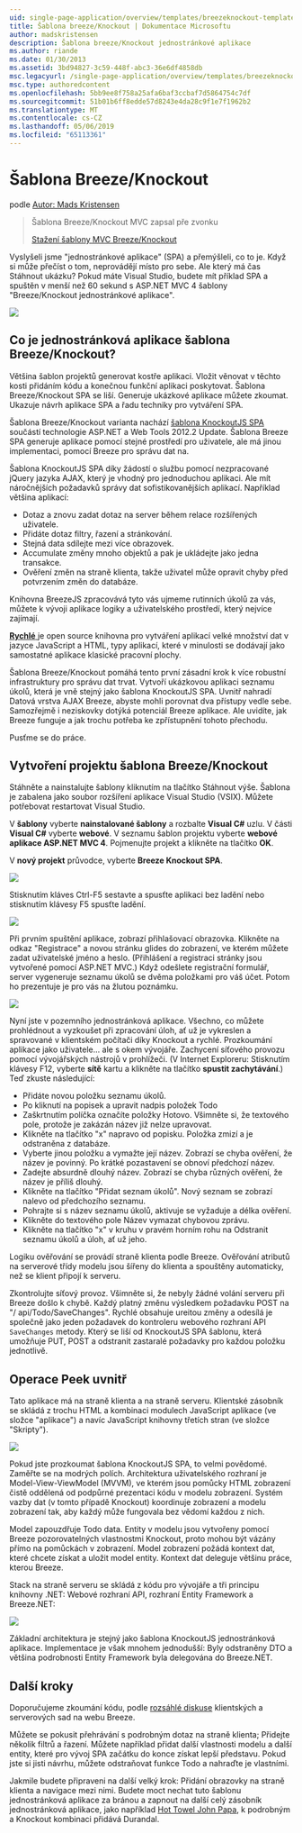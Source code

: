 ```yaml
---
uid: single-page-application/overview/templates/breezeknockout-template
title: Šablona breeze/Knockout | Dokumentace Microsoftu
author: madskristensen
description: Šablona breeze/Knockout jednostránkové aplikace
ms.author: riande
ms.date: 01/30/2013
ms.assetid: 3bd94827-3c59-448f-abc3-36e6df4858db
msc.legacyurl: /single-page-application/overview/templates/breezeknockout-template
msc.type: authoredcontent
ms.openlocfilehash: 5bb9ee8f758a25afa6baf3ccbaf7d5864754c7df
ms.sourcegitcommit: 51b01b6ff8edde57d8243e4da28c9f1e7f1962b2
ms.translationtype: MT
ms.contentlocale: cs-CZ
ms.lasthandoff: 05/06/2019
ms.locfileid: "65113361"
---
```

# <a name="breezeknockout-template"></a>Šablona Breeze/Knockout

podle [Autor: Mads Kristensen](https://github.com/madskristensen)

> Šablona Breeze/Knockout MVC zapsal pře zvonku
> 
> [Stažení šablony MVC Breeze/Knockout](https://go.microsoft.com/fwlink/?LinkId=282649)

Vyslyšeli jsme "jednostránkové aplikace" (SPA) a přemýšleli, co to je. Když si může přečíst o tom, neprovádějí místo pro sebe. Ale který má čas Stáhnout ukázku? Pokud máte Visual Studio, budete mít příklad SPA a spuštěn v menší než 60 sekund s ASP.NET MVC 4 šablony "Breeze/Knockout jednostránkové aplikace".

![](http://www.breezejs.com/sites/all/images/spa-template/ZephyrRunning.png)

## <a name="what-is-the-breezeknockout-spa-template"></a>Co je jednostránková aplikace šablona Breeze/Knockout?

Většina šablon projektů generovat kostře aplikaci. Vložit věnovat v těchto kosti přidáním kódu a konečnou funkční aplikaci poskytovat. Šablona Breeze/Knockout SPA se liší. Generuje ukázkové aplikace můžete zkoumat. Ukazuje návrh aplikace SPA a řadu techniky pro vytváření SPA.

Šablona Breeze/Knockout varianta nachází [šablona KnockoutJS SPA](../introduction/knockoutjs-template.md) součástí technologie ASP.NET a Web Tools 2012.2 Update. Šablona Breeze SPA generuje aplikace pomocí stejné prostředí pro uživatele, ale má jinou implementaci, pomocí Breeze pro správu dat na.

Šablona KnockoutJS SPA díky žádostí o službu pomocí nezpracované jQuery jazyka AJAX, který je vhodný pro jednoduchou aplikaci. Ale mít náročnějších požadavků správy dat sofistikovanějších aplikací. Například většina aplikací:

- Dotaz a znovu zadat dotaz na server během relace rozšířených uživatele.
- Přidáte dotaz filtry, řazení a stránkování.
- Stejná data sdílejte mezi více obrazovek.
- Accumulate změny mnoho objektů a pak je ukládejte jako jedna transakce.
- Ověření změn na straně klienta, takže uživatel může opravit chyby před potvrzením změn do databáze.

Knihovna BreezeJS zpracovává tyto vás ujmeme rutinních úkolů za vás, můžete k vývoji aplikace logiky a uživatelského prostředí, který nejvíce zajímají.

[**Rychlé** ](http://www.breezejs.com/?utm_source=ms-spa) je open source knihovna pro vytváření aplikací velké množství dat v jazyce JavaScript a HTML, typy aplikací, které v minulosti se dodávají jako samostatné aplikace klasické pracovní plochy.

Šablona Breeze/Knockout pomáhá tento první zásadní krok k více robustní infrastruktury pro správu dat trvat. Vytvoří ukázkovou aplikaci seznamu úkolů, která je vně stejný jako šablona KnockoutJS SPA. Uvnitř nahradí Datová vrstva AJAX Breeze, abyste mohli porovnat dva přístupy vedle sebe. Samozřejmě i neziskovky dotýká potenciál Breeze aplikace. Ale uvidíte, jak Breeze funguje a jak trochu potřeba ke zpřístupnění tohoto přechodu.

Pusťme se do práce.

## <a name="create-a-breezeknockout-template-project"></a>Vytvoření projektu šablona Breeze/Knockout

Stáhněte a nainstalujte šablony kliknutím na tlačítko Stáhnout výše. Šablona je zabalena jako soubor rozšíření aplikace Visual Studio (VSIX). Můžete potřebovat restartovat Visual Studio.

V **šablony** vyberte **nainstalované šablony** a rozbalte **Visual C#** uzlu. V části **Visual C#** vyberte **webové**. V seznamu šablon projektu vyberte **webové aplikace ASP.NET MVC 4**. Pojmenujte projekt a klikněte na tlačítko **OK**.

V **nový projekt** průvodce, vyberte **Breeze Knockout SPA**.

![](http://www.breezejs.com/sites/all/images/spa-template/SelectBreezeKOSpaTemplate.png)

Stisknutím kláves Ctrl-F5 sestavte a spusťte aplikaci bez ladění nebo stisknutím klávesy F5 spusťte ladění.

![](http://www.breezejs.com/sites/all/images/spa-template/ZephyrRunning.png)

Při prvním spuštění aplikace, zobrazí přihlašovací obrazovka. Klikněte na odkaz "Registrace" a novou stránku glides do zobrazení, ve kterém můžete zadat uživatelské jméno a heslo. (Přihlášení a registraci stránky jsou vytvořené pomocí ASP.NET MVC.) Když odešlete registrační formulář, server vygeneruje seznamu úkolů se dvěma položkami pro váš účet. Potom ho prezentuje je pro vás na žlutou poznámku.

![](http://www.breezejs.com/sites/all/images/spa-template/TodoList.png)

Nyní jste v pozemního jednostránková aplikace. Všechno, co můžete prohlédnout a vyzkoušet při zpracování úloh, ať už je vykreslen a spravované v klientském počítači díky Knockout a rychlé. Prozkoumání aplikace jako uživatele... ale s okem vývojáře. Zachycení síťového provozu pomocí vývojářských nástrojů v prohlížeči. (V Internet Exploreru: Stisknutím klávesy F12, vyberte **sítě** kartu a klikněte na tlačítko **spustit zachytávání**.) Teď zkuste následující:

- Přidáte novou položku seznamu úkolů.
- Po kliknutí na popisek a upravit nadpis položek Todo
- Zaškrtnutím políčka označíte položky Hotovo. Všimněte si, že textového pole, protože je zakázán název již nelze upravovat.
- Klikněte na tlačítko "x" napravo od popisku. Položka zmizí a je odstraněna z databáze.
- Vyberte jinou položku a vymažte její název. Zobrazí se chyba ověření, že název je povinný. Po krátké pozastavení se obnoví předchozí název.
- Zadejte absurdně dlouhý název. Zobrazí se chyba různých ověření, že název je příliš dlouhý.
- Klikněte na tlačítko "Přidat seznam úkolů". Nový seznam se zobrazí nalevo od předchozího seznamu.
- Pohrajte si s název seznamu úkolů, aktivuje se vyžaduje a délka ověření.
- Klikněte do textového pole Název vymazat chybovou zprávu.
- Klikněte na tlačítko "x" v kruhu v pravém horním rohu na Odstranit seznamu úkolů a úloh, ať už jeho.

Logiku ověřování se provádí straně klienta podle Breeze. Ověřování atributů na serverové třídy modelu jsou šířeny do klienta a spouštěny automaticky, než se klient připojí k serveru.

Zkontrolujte síťový provoz. Všimněte si, že nebyly žádné volání serveru při Breeze došlo k chybě. Každý platný změnu výsledkem požadavku POST na "/ api/Todo/SaveChanges". Rychlé obsahuje ureitou změny a odesílá je společně jako jeden požadavek do kontroleru webového rozhraní API `SaveChanges` metody. Který se liší od KnockoutJS SPA šablonu, která umožňuje PUT, POST a odstranit zastaralé požadavky pro každou položku jednotlivě.

## <a name="peek-inside"></a>Operace Peek uvnitř

Tato aplikace má na straně klienta a na straně serveru. Klientské zásobník se skládá z trochu HTML a kombinaci modulech JavaScript aplikace (ve složce "aplikace") a navíc JavaScript knihovny třetích stran (ve složce "Skripty").

![](http://www.breezejs.com/sites/all/images/spa-template/ClientArchitecture.png)

Pokud jste prozkoumat šablona KnockoutJS SPA, to velmi povědomé. Zaměřte se na modrých polích. Architektura uživatelského rozhraní je Model-View-ViewModel (MVVM), ve kterém jsou pomůcky HTML zobrazení čistě oddělená od podpůrné prezentaci kódu v modelu zobrazení. Systém vazby dat (v tomto případě Knockout) koordinuje zobrazení a modelu zobrazení tak, aby každý může fungovala bez vědomí každou z nich.

Model zapouzdřuje Todo data. Entity v modelu jsou vytvořeny pomocí Breeze pozorovatelných vlastnostmi Knockout, proto mohou být vázány přímo na pomůckách v zobrazení. Model zobrazení požádá kontext dat, které chcete získat a uložit model entity. Kontext dat deleguje většinu práce, kterou Breeze.

Stack na straně serveru se skládá z kódu pro vývojáře a tři principu knihovny .NET: Webové rozhraní API, rozhraní Entity Framework a Breeze.NET:

![](http://www.breezejs.com/sites/all/images/spa-template/ServerArchitecture.png)

Základní architektura je stejný jako šablona KnockoutJS jednostránková aplikace. Implementace je však mnohem jednodušší: Byly odstraněny DTO a většina podrobnosti Entity Framework byla delegována do Breeze.NET.

## <a name="next-steps"></a>Další kroky

Doporučujeme zkoumání kódu, podle [rozsáhlé diskuse](http://www.breezejs.com/spa-template?utm_source=ms-spa) klientských a serverových sad na webu Breeze.

Můžete se pokusit přehrávání s podrobným dotaz na straně klienta; Přidejte několik filtrů a řazení. Můžete například přidat další vlastnosti modelu a další entity, které pro vývoj SPA začátku do konce získat lepší představu. Pokud jste si jisti návrhu, můžete odstraňovat funkce Todo a nahraďte je vlastními.

Jakmile budete připraveni na další velký krok: Přidání obrazovky na straně klienta a navigace mezi nimi. Budete moct nechat tuto šablonu jednostránková aplikace za bránou a zapnout na další celý zásobník jednostránková aplikace, jako například [Hot Towel John Papa](https://github.com/johnpapa/HotTowel#readme "Hot Towel"), k podrobným a Knockout kombinaci přidává Durandal.
